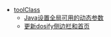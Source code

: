 - [toolClass](/toolClass/)
	- [Java设置全局可用的动态参数](/toolClass/Java设置全局可用的动态参数.md)
	- [更新dosify侧边栏和首页](/toolClass/更新dosify侧边栏和首页.md)
